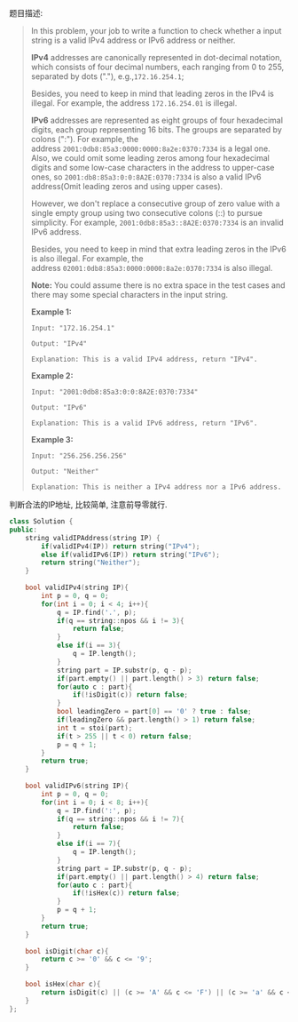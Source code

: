 题目描述:

> In this problem, your job to write a function to check whether a input string is a valid IPv4 address or IPv6 address or neither.
>
> **IPv4** addresses are canonically represented in dot-decimal notation, which consists of four decimal numbers, each ranging from 0 to 255, separated by dots ("."), e.g.,`172.16.254.1`;
>
> Besides, you need to keep in mind that leading zeros in the IPv4 is illegal. For example, the address `172.16.254.01` is illegal.
>
> **IPv6** addresses are represented as eight groups of four hexadecimal digits, each group representing 16 bits. The groups are separated by colons (":"). For example, the address `2001:0db8:85a3:0000:0000:8a2e:0370:7334` is a legal one. Also, we could omit some leading zeros among four hexadecimal digits and some low-case characters in the address to upper-case ones, so `2001:db8:85a3:0:0:8A2E:0370:7334` is also a valid IPv6 address(Omit leading zeros and using upper cases).
>
> However, we don't replace a consecutive group of zero value with a single empty group using two consecutive colons (::) to pursue simplicity. For example, `2001:0db8:85a3::8A2E:0370:7334` is an invalid IPv6 address.
>
> Besides, you need to keep in mind that extra leading zeros in the IPv6 is also illegal. For example, the address `02001:0db8:85a3:0000:0000:8a2e:0370:7334` is also illegal.
>
> **Note:** You could assume there is no extra space in the test cases and there may some special characters in the input string.
>
> **Example 1:**
>
> ```
> Input: "172.16.254.1"
>
> Output: "IPv4"
>
> Explanation: This is a valid IPv4 address, return "IPv4".
>
> ```
>
> **Example 2:**
>
> ```
> Input: "2001:0db8:85a3:0:0:8A2E:0370:7334"
>
> Output: "IPv6"
>
> Explanation: This is a valid IPv6 address, return "IPv6".
>
> ```
>
> **Example 3:**
>
> ```
> Input: "256.256.256.256"
>
> Output: "Neither"
>
> Explanation: This is neither a IPv4 address nor a IPv6 address.
> ```

判断合法的IP地址, 比较简单, 注意前导零就行.

```c++
class Solution {
public:
    string validIPAddress(string IP) {
        if(validIPv4(IP)) return string("IPv4");
        else if(validIPv6(IP)) return string("IPv6");
        return string("Neither");
    }
    
    bool validIPv4(string IP){
        int p = 0, q = 0;
        for(int i = 0; i < 4; i++){
            q = IP.find('.', p);
            if(q == string::npos && i != 3){
                return false;
            }
            else if(i == 3){
                q = IP.length();
            }
            string part = IP.substr(p, q - p);
            if(part.empty() || part.length() > 3) return false;
            for(auto c : part){
                if(!isDigit(c)) return false;
            }
            bool leadingZero = part[0] == '0' ? true : false;
            if(leadingZero && part.length() > 1) return false;
            int t = stoi(part);
            if(t > 255 || t < 0) return false;
            p = q + 1;
        }
        return true;
    }
    
    bool validIPv6(string IP){
        int p = 0, q = 0;
        for(int i = 0; i < 8; i++){
            q = IP.find(':', p);
            if(q == string::npos && i != 7){
                return false;
            }
            else if(i == 7){
                q = IP.length();
            }
            string part = IP.substr(p, q - p);
            if(part.empty() || part.length() > 4) return false;
            for(auto c : part){
                if(!isHex(c)) return false;
            }
            p = q + 1;
        }
        return true;
    }
    
    bool isDigit(char c){
        return c >= '0' && c <= '9';
    }
    
    bool isHex(char c){
        return isDigit(c) || (c >= 'A' && c <= 'F') || (c >= 'a' && c <= 'f');
    }
};
```

